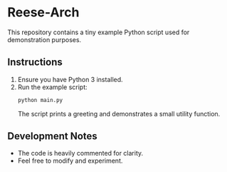 # Reese-Arch

This repository contains a tiny example Python script used for demonstration purposes.

## Instructions

1. Ensure you have Python 3 installed.
2. Run the example script:
   ```bash
   python main.py
   ```
   The script prints a greeting and demonstrates a small utility function.

## Development Notes

- The code is heavily commented for clarity.
- Feel free to modify and experiment.

